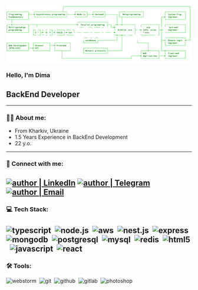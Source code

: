<img src="https://github.com/Pustrik/Pustrik/blob/main/assets/cover.png">

### Hello, I'm Dima

## BackEnd Developer
---
### 👨‍💻 About me:

- From Kharkiv, Ukraine
- 1.5 Years Experience in BackEnd Development
- 22 y.o.
---
### 🤝 Connect with me:

[<img alt="author | LinkedIn" src="https://img.shields.io/badge/linkedin-0077B5.svg?&style=for-the-badge&logo=linkedin&logoColor=fff" />][linkedin]
[<img alt="author | Telegram" src="https://img.shields.io/badge/telegram-0088cc.svg?&style=for-the-badge&logo=telegram&logoColor=fff" />][telegram]
[<img alt="author | Email" src="https://img.shields.io/badge/email-C21325.svg?&style=for-the-badge&logo=gmail&logoColor=fff" />][email]
---
### 💻 Tech Stack:

<img alt="typescript" src="https://img.shields.io/badge/typescript-darkgreen?&style=for-the-badge&logo=typescript&logoColor=fff&logoWidth=20&labelColor=darkgreen" />&nbsp;
<img alt="node.js"  src="https://img.shields.io/badge/node.js-darkgreen?&style=for-the-badge&logo=node.js&logoColor=fff&logoWidth=20&labelColor=darkgreen"  />&nbsp;
<img alt="aws"  src="https://img.shields.io/badge/amazon-darkgreen?&style=for-the-badge&logo=amazon&logoColor=fff&logoWidth=20&labelColor=darkgreen"  />&nbsp;
<img alt="nest.js"  src="https://img.shields.io/badge/nest.js-darkgreen?&style=for-the-badge&logo=nestjs&logoColor=fff&logoWidth=20&labelColor=darkgreen" />&nbsp;
<img alt="express"  src="https://img.shields.io/badge/express-darkgreen?&style=for-the-badge&logo=express&logoColor=fff&logoWidth=20&labelColor=darkgreen"  />&nbsp;
<img alt="mongodb"  src="https://img.shields.io/badge/mongodb-darkgreen?&style=for-the-badge&logo=mongodb&logoColor=fff&logoWidth=20&labelColor=darkgreen"  />&nbsp;
<img alt="postgresql"  src="https://img.shields.io/badge/postgresql-darkgreen?&style=for-the-badge&logo=postgresql&logoColor=fff&logoWidth=20&labelColor=darkgreen"  />&nbsp;
<img alt="mysql"  src="https://img.shields.io/badge/mysql-darkgreen?&style=for-the-badge&logo=mysql&logoColor=fff&logoWidth=20&labelColor=darkgreen"  />&nbsp;
<img alt="redis"  src="https://img.shields.io/badge/redis-darkgreen?&style=for-the-badge&logo=redis&logoColor=fff&logoWidth=20&labelColor=darkgreen"  />&nbsp;
<img alt="html5"  src="https://img.shields.io/badge/html-darkgreen?&style=for-the-badge&logo=html5&logoColor=fff&logoWidth=20&labelColor=darkgreen"  />&nbsp;
<img alt="javascript"  src="https://img.shields.io/badge/javascript-darkgreen?&style=for-the-badge&logo=javascript&logoColor=fff&logoWidth=20&labelColor=darkgreen"  />&nbsp;
<img alt="react" src="https://img.shields.io/badge/react-darkgreen?&style=for-the-badge&logo=react&logoColor=fff&logoWidth=20&labelColor=darkgreen" />&nbsp;
---
### 🛠 Tools:
<img alt="webstorm"  src="https://img.shields.io/badge/webstorm-darkgreen?&style=for-the-badge&logo=webstorm&logoColor=fff&logoWidth=20&labelColor=darkgreen"  />&nbsp;
<img alt="git"  src="https://img.shields.io/badge/git-darkgreen?&style=for-the-badge&logo=git&logoColor=fff&logoWidth=20&labelColor=darkgreen"  />&nbsp;
<img alt="github"  src="https://img.shields.io/badge/github-darkgreen?&style=for-the-badge&logo=github&logoColor=fff&logoWidth=20&labelColor=darkgreen"  />&nbsp;
<img alt="gitlab"  src="https://img.shields.io/badge/gitlab-darkgreen?&style=for-the-badge&logo=gitlab&logoColor=fff&logoWidth=20&labelColor=darkgreen"  />&nbsp;
<img alt="photoshop"  src="https://img.shields.io/badge/photoshop-darkgreen?&style=for-the-badge&logo=adobe-photoshop&logoColor=fff&logoWidth=20&labelColor=darkgreen"  />&nbsp;

[linkedin]: https://www.linkedin.com/in/dmytro-pustovalov-8b4623265/
[telegram]: https://t.me/pustrik
[email]: mailto:dmitrypustovalov2000@gmail.com

